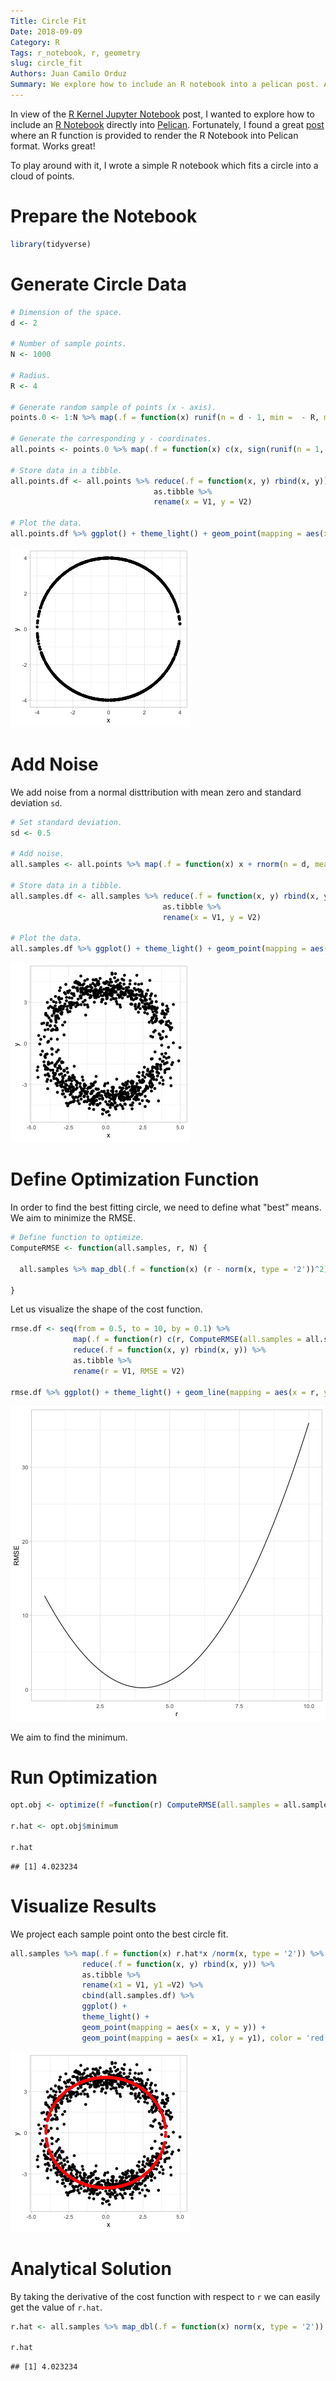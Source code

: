 ```yaml
---
Title: Circle Fit
Date: 2018-09-09
Category: R
Tags: r_notebook, r, geometry
slug: circle_fit
Authors: Juan Camilo Orduz
Summary: We explore how to include an R notebook into a pelican post. As an example, we describe how to fit a circle onto a cloud of points. 
---
```


In view of the [R Kernel Jupyter Notebook](https://juanitorduz.github.io/rkernel.html) post, I wanted to explore how to include an [R Notebook](https://bookdown.org/yihui/rmarkdown/notebook.html) directly into [Pelican](https://blog.getpelican.com). Fortunately, I found a great [post](http://michaeltoth.me/how-to-write-pelican-blog-posts-using-rmarkdown-knitr-20.html) where an R function is provided to render the R Notebook into Pelican format. Works great! 

To play around with it, I wrote a simple R notebook which fits a circle into a cloud of points. 

# Prepare the Notebook

```r
library(tidyverse)
```

# Generate Circle Data

```r
# Dimension of the space.
d <- 2

# Number of sample points. 
N <- 1000

# Radius. 
R <- 4

# Generate random sample of points (x - axis).
points.0 <- 1:N %>% map(.f = function(x) runif(n = d - 1, min =  - R, max = R))

# Generate the corresponding y - coordinates. 
all.points <- points.0 %>% map(.f = function(x) c(x, sign(runif(n = 1, min = - 1, max = 1))*sqrt(R^2 - norm(x, type = '2')^2))) 

# Store data in a tibble.
all.points.df <- all.points %>% reduce(.f = function(x, y) rbind(x, y)) %>% 
                                as.tibble %>% 
                                rename(x = V1, y = V2)

# Plot the data. 
all.points.df %>% ggplot() + theme_light() + geom_point(mapping = aes(x = x, y = y)) 
```

![center](/content/images/r_circle_fit/unnamed-chunk-191-1.png)

# Add Noise 

We add noise from a normal disttribution with mean zero and standard deviation `sd`.

```r
# Set standard deviation.
sd <- 0.5

# Add noise.
all.samples <- all.points %>% map(.f = function(x) x + rnorm(n = d, mean = 0, sd = sd))

# Store data in a tibble.
all.samples.df <- all.samples %>% reduce(.f = function(x, y) rbind(x, y)) %>%
                                  as.tibble %>% 
                                  rename(x = V1, y = V2)

# Plot the data.
all.samples.df %>% ggplot() + theme_light() + geom_point(mapping = aes(x = x, y = y)) 
```

![center](/content/images/r_circle_fit/unnamed-chunk-192-1.png)

# Define Optimization Function

In order to find the best fitting circle, we need to define what "best" means. We aim to minimize the RMSE. 

```r
# Define function to optimize. 
ComputeRMSE <- function(all.samples, r, N) {
  
  all.samples %>% map_dbl(.f = function(x) (r - norm(x, type = '2'))^2) %>% mean
  
}
```

Let us visualize the shape of the cost function. 

```r
rmse.df <- seq(from = 0.5, to = 10, by = 0.1) %>% 
              map(.f = function(r) c(r, ComputeRMSE(all.samples = all.samples, r = r, N = N ))) %>% 
              reduce(.f = function(x, y) rbind(x, y)) %>% 
              as.tibble %>% 
              rename(r = V1, RMSE = V2)

rmse.df %>% ggplot() + theme_light() + geom_line(mapping = aes(x = r, y = RMSE))
```

![center](/content/images/r_circle_fit/unnamed-chunk-194-1.png)

We aim to find the minimum. 

# Run Optimization

```r
opt.obj <- optimize(f =function(r) ComputeRMSE(all.samples = all.samples, r = r, N = N), interval = 1:10)

r.hat <- opt.obj$minimum

r.hat
```

```
## [1] 4.023234
```

# Visualize Results 

We project each sample point onto the best circle fit. 

```r
all.samples %>% map(.f = function(x) r.hat*x /norm(x, type = '2')) %>% 
                reduce(.f = function(x, y) rbind(x, y)) %>% 
                as.tibble %>% 
                rename(x1 = V1, y1 =V2) %>% 
                cbind(all.samples.df) %>% 
                ggplot() + 
                theme_light() + 
                geom_point(mapping = aes(x = x, y = y)) +
                geom_point(mapping = aes(x = x1, y = y1), color = 'red') 
```

![center](/content/images/r_circle_fit/unnamed-chunk-196-1.png)

# Analytical Solution 

By taking the derivative of the cost function with respect to `r` we can easily get the value of `r.hat`.

```r
r.hat <- all.samples %>% map_dbl(.f = function(x) norm(x, type = '2')) %>% mean

r.hat
```

```
## [1] 4.023234
```

